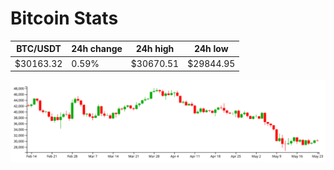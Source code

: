 # Bitcoin Stats

BTC/USDT|24h change|24h high|24h low|
|---|---|---|---|
|$30163.32|0.59%|$30670.51|$29844.95|

<img src="./chart.svg">
